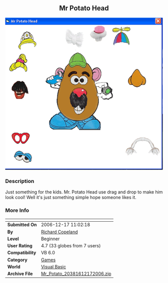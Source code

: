 ﻿<div align="center">

## Mr Potato Head

<img src="PIC20061214177117039.gif">
</div>

### Description

Just something for the kids. Mr. Potato Head use drag and drop to make him look cool! Well it's just something simple hope someone likes it.
 
### More Info
 


<span>             |<span>
---                |---
**Submitted On**   |2006-12-17 11:02:18
**By**             |[Richard Copeland](https://github.com/Planet-Source-Code/PSCIndex/blob/master/ByAuthor/richard-copeland.md)
**Level**          |Beginner
**User Rating**    |4.7 (33 globes from 7 users)
**Compatibility**  |VB 6\.0
**Category**       |[Games](https://github.com/Planet-Source-Code/PSCIndex/blob/master/ByCategory/games__1-38.md)
**World**          |[Visual Basic](https://github.com/Planet-Source-Code/PSCIndex/blob/master/ByWorld/visual-basic.md)
**Archive File**   |[Mr\_Potato\_20381612172006\.zip](https://github.com/Planet-Source-Code/richard-copeland-mr-potato-head__1-67385/archive/master.zip)








